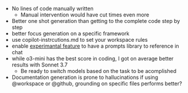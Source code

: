 
- No lines of code manually written
  - Manual intervention would have cut times even more
- Better one shot generation than getting to the complete code step by step
- better focus generation on a specific framework
- use copilot-instrcutions.md to set your workspace rules
- enable [experimantal feature](https://code.visualstudio.com/docs/copilot/copilot-customization#_reusable-prompt-files-experimental) to have a prompts library to reference in chat
- while o3-mini has the best score in coding, I got on average better results with Sonnet 3.7
  - Be ready to switch models based on the task to be acomplished
- Documentation generation is prone to hallucinations if using @workspace or @github, grounding on specific files performs better?
